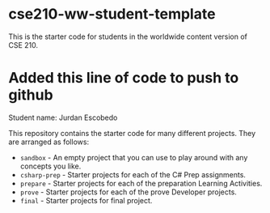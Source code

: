 # cse210-ww-student-template
This is the starter code for students in the worldwide content version of CSE 210.
# Added this line of code to push to github
Student name: Jurdan Escobedo

This repository contains the starter code for many different projects. They are arranged as follows:

* `sandbox` - An empty project that you can use to play around with any concepts you like.
* `csharp-prep` - Starter projects for each of the C# Prep assignments.
* `prepare` - Starter projects for each of the preparation Learning Activities.
* `prove` - Starter projects for each of the prove Developer projects.
* `final` - Starter projects for final project.
